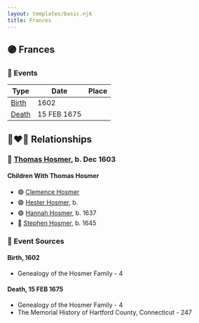 ```yaml
---
layout: templates/basic.njk
title: Frances
---
```

## 🟣 Frances

### 📆 Events

Type | Date | Place
------ | ------ | ------
[Birth](#event-35558561-4213-476a-b30d-e36960777657) | 1602 |
[Death](#event-54285948-7c3a-47cb-aa5c-96a9a4faf84b) | 15 FEB 1675 |

## 👩‍❤️‍👨 Relationships

### 🔵 [Thomas Hosmer](/people/7/70805658), b. Dec 1603

#### Children With Thomas Hosmer
* 🟣 [Clemence Hosmer](/people/3/36338636)
* 🟣 [Hester Hosmer](/people/8/80112068), b.
* 🟣 [Hannah Hosmer](/people/7/74814464), b. 1637
* 🔵 [Stephen Hosmer](/people/5/53717358), b. 1645
### 📰 Event Sources

#### <a id="event-35558561-4213-476a-b30d-e36960777657"></a> Birth, 1602
* Genealogy of the Hosmer Family  - 4

#### <a id="event-54285948-7c3a-47cb-aa5c-96a9a4faf84b"></a> Death, 15 FEB 1675
* Genealogy of the Hosmer Family  - 4
* The Memorial History of Hartford County, Connecticut  - 247